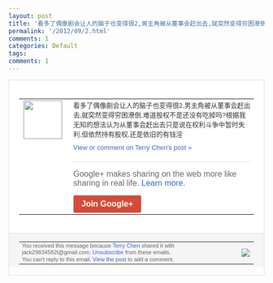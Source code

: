 ```yaml
---
layout: post
title: '看多了偶像剧会让人的脑子也变得很2,男主角被从董事会赶出去,就突然变得穷困潦倒,难...'
permalink: '/2012/09/2.html'
comments: 1
categories: Default
tags: 
comments: 1
---
```

<div style="border:solid 1px #dfdfdf;color:#686868;font:13px Arial"><div style="background-color:#fff;padding:20px;"><table cellpadding="0" cellspacing="0"><tr><td style="padding-right:15px;vertical-align:top"><a href="https://plus.google.com/_/notifications/emlink?emrecipient=110200756825219614165&amp;emid=CLCL6tGWnbICFahPcAod-E0AAA&amp;path=%2F108643996575278738906&amp;dt=1346804742007&amp;uob=8"><img height="75" src="https://lh3.googleusercontent.com/-KKRGTyJ5Bl0/AAAAAAAAAAI/AAAAAAAAEEY/jllxqER5dCk/s75-c-k-a/photo.jpg" style="border:solid 1px #cccccc;" width="75"/></a></td><td style="width:578px;color:#333;font:13px Arial;vertical-align:top"><div style="padding-bottom:10px">看多了偶像剧会让人的脑子也变得很2,男主<wbr/>角被从董事会赶出去,就突然变得穷困潦倒,<wbr/>难道股权不是还没有吃掉吗?根据我无知的想<wbr/>法认为从董事会赶出去只是说在权利斗争中暂<wbr/>时失利,但依然持有股权,还是依旧的有钱淫</div><a href="https://plus.google.com/_/notifications/emlink?emrecipient=110200756825219614165&amp;emid=CLCL6tGWnbICFahPcAod-E0AAA&amp;path=%2F108643996575278738906%2Fposts%2FZGgEH9mX55h%3Fgpinv%3DAMIXal8o2bFIjB9mKRL-SKlWYzbLxYs5kP7Zfl9XvO5Tb11Z8No0EoktgW4WknnXolnAZfqvwEqqqNqNZu_oRurRb2tXD3Wp2RVToSUwlEKfBFlhcqIqSj0&amp;dt=1346804742007&amp;uob=8" style="color:#3366CC;text-decoration:none">View or comment on Terry Chen's post »</a><div style="margin-top:20px;border-top:solid 1px #dfdfdf"><div style="padding:15px 0;color:#686868;font:16px Arial">Google+ makes sharing on the web more like sharing in real life. <a href="http://www.google.com/+/learnmore/" style="color:#3366CC;text-decoration:none">Learn more</a>.</div><a href="https://plus.google.com/_/notifications/emlink?emrecipient=110200756825219614165&amp;emid=CLCL6tGWnbICFahPcAod-E0AAA&amp;path=%2F%3Fgpinv%3DAMIXal8o2bFIjB9mKRL-SKlWYzbLxYs5kP7Zfl9XvO5Tb11Z8No0EoktgW4WknnXolnAZfqvwEqqqNqNZu_oRurRb2tXD3Wp2RVToSUwlEKfBFlhcqIqSj0&amp;dt=1346804742007&amp;uob=8" style="display:inline-block;padding:7px 15px;background-color:#d44b38; color:#fff;font-size:16px; font-weight:bold;border-radius:2px;-webkit-border-radius:2px; -moz-border-radius:2px;border:solid 1px #c43b28; white-space:nowrap;text-decoration:none">Join Google+</a></div></td></tr></table></div><div style="border-top:solid 1px #dfdfdf;padding:0 20px; background-color:#f5f5f5"><table cellpadding="0" cellspacing="0" style="height:50px"><tbody><tr><td style="vertical-align:middle;width:100%; color:#636363;font:11px Arial; line-height:120%">You received this message because <a href="https://plus.google.com/_/notifications/emlink?emrecipient=110200756825219614165&amp;emid=CLCL6tGWnbICFahPcAod-E0AAA&amp;path=%2F108643996575278738906%3Fgpinv%3DAMIXal8o2bFIjB9mKRL-SKlWYzbLxYs5kP7Zfl9XvO5Tb11Z8No0EoktgW4WknnXolnAZfqvwEqqqNqNZu_oRurRb2tXD3Wp2RVToSUwlEKfBFlhcqIqSj0&amp;dt=1346804742007&amp;uob=8" style="color:#3366CC;text-decoration:none">Terry Chen</a> shared it with jack29834582t@gmail.com. <a href="https://plus.google.com/_/notifications/emlink?emrecipient=110200756825219614165&amp;emid=CLCL6tGWnbICFahPcAod-E0AAA&amp;path=%2F_%2Fnonplus%2Femailsettings%3Fgpinv%3DAMIXal8o2bFIjB9mKRL-SKlWYzbLxYs5kP7Zfl9XvO5Tb11Z8No0EoktgW4WknnXolnAZfqvwEqqqNqNZu_oRurRb2tXD3Wp2RVToSUwlEKfBFlhcqIqSj0%26est%3DADH5u8XxqzMudupRGaSOtMUuRjlBWyqOgY0KzHMKxa04QvqquD19oBAXn7Msooef6mUX8EgqRrpCS1sL_y8QZOAcm3JWd6V4NbGLUPhFE0fbBm7Gxt7Y0e62HFL0j3dUJBJMQ3MpCA1OKr2iOssZEtzTsYDXduc1jA&amp;dt=1346804742007&amp;uob=8" style="color:#3366CC;text-decoration:none">Unsubscribe</a> from these emails.<br/>You can't reply to this email. <a href="https://plus.google.com/_/notifications/emlink?emrecipient=110200756825219614165&amp;emid=CLCL6tGWnbICFahPcAod-E0AAA&amp;path=%2F108643996575278738906%2Fposts%2FZGgEH9mX55h%3Fgpinv%3DAMIXal8o2bFIjB9mKRL-SKlWYzbLxYs5kP7Zfl9XvO5Tb11Z8No0EoktgW4WknnXolnAZfqvwEqqqNqNZu_oRurRb2tXD3Wp2RVToSUwlEKfBFlhcqIqSj0&amp;dt=1346804742007&amp;uob=8" style="color:#3366CC;text-decoration:none">View the post</a> to add a comment.<br/></td><td><img src="https://ssl.gstatic.com/s2/oz/images/notifications/logo/google-plus-6617a72bb36cc548861652780c9e6ff1.png"/></td></tr></tbody></table></div></div>